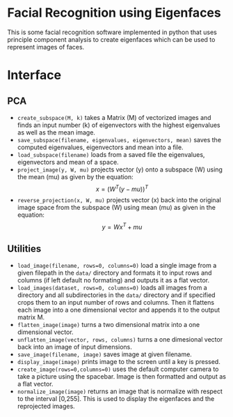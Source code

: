 # Facial Recognition using Eigenfaces
This is some facial recognition software implemented in python that uses principle component analysis to create eigenfaces which can be used to represent images of faces.
# Interface
## PCA
* ```create_subspace(M, k)``` takes a Matrix (M) of vectorized images and finds an input number (k) of eigenvectors with the highest eigenvalues as well as the mean image.
* ```save_subspace(filename, eigenvalues, eigenvectors, mean)``` saves the computed eigenvalues, eigenvectors and mean into a file.
* ```load_subspace(filename)``` loads from a saved file the eigenvalues, eigenvectors and mean of a space.
* ```project_image(y, W, mu)``` projects vector (y) onto a subspace (W) using the mean (mu) as given by the equation:
$$ x = (W^T(y - mu))^T $$
* ```reverse_projection(x, W, mu)``` projects vector (x) back into the original image space from the subspace (W) using mean (mu) as given in the equation:
$$ y = Wx^T + mu $$

## Utilities
* ```load_image(filename, rows=0, columns=0)``` load a single image from a given filepath in the ```data/``` directory and formats it to input rows and columns (if left default no formating) and outputs it as a flat vector.
* ```load_images(dataset, rows=0, columns=0)``` loads all images from a directory and all subdirectories in the ```data/``` directory and if specified crops them to an input number of rows and columns. Then it flattens each image into a one dimensional vector and appends it to the output matrix M.
* ```flatten_image(image)``` turns a two dimensional matrix into a one dimensional vector.
* ```unflatten_image(vector, rows, columns)``` turns a one dimesional vector back into an image of input dimensions.
* ```save_image(filename, image)``` saves image at given filename.
* ```display_image(image)``` prints image to the screen until a key is pressed.
* ```create_image(rows=0,columns=0)``` uses the default computer camera to take a picture using the spacebar. Image is then formatted and output as a flat vector.
* ```normalize_image(image)``` returns an image that is normalize with respect to the interval [0,255]. This is used to display the eigenfaces and the reprojected images.
